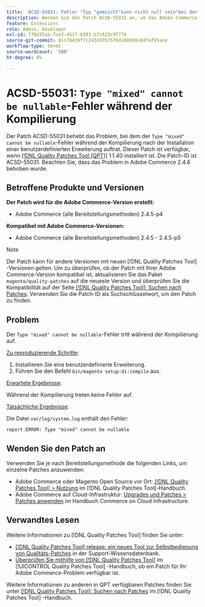 ```yaml
---
title: 'ACSD-55031: Fehler "Typ "gemischt"kann nicht null sein"bei der Kompilierung'
description: Wenden Sie den Patch ACSD-55031 an, um das Adobe Commerce-Problem zu beheben, bei dem der Fehler *Typ "gemischt"während der Kompilierung nach der Installation einer benutzerdefinierten Erweiterung nicht null sein kann*.
feature: Extensions
role: Admin, Developer
exl-id: 770d35aa-7ce2-4517-b393-b7c623c9f779
source-git-commit: 81c78439f7c243437b7b76dc80560c847af95ace
workflow-type: tm+mt
source-wordcount: '300'
ht-degree: 0%

---
```


# ACSD-55031: `Type "mixed" cannot be nullable`-Fehler während der Kompilierung

Der Patch ACSD-55031 behebt das Problem, bei dem der `Type "mixed" cannot be nullable`-Fehler während der Kompilierung nach der Installation einer benutzerdefinierten Erweiterung auftrat. Dieser Patch ist verfügbar, wenn [[!DNL Quality Patches Tool (QPT)]](https://experienceleague.adobe.com/en/docs/commerce-knowledge-base/kb/announcements/commerce-announcements/magento-quality-patches-released-new-tool-to-self-serve-quality-patches) 1.1.40 installiert ist. Die Patch-ID ist ACSD-55031. Beachten Sie, dass das Problem in Adobe Commerce 2.4.6 behoben wurde.

## Betroffene Produkte und Versionen

**Der Patch wird für die Adobe Commerce-Version erstellt:**

* Adobe Commerce (alle Bereitstellungsmethoden) 2.4.5-p4

**Kompatibel mit Adobe Commerce-Versionen:**

* Adobe Commerce (alle Bereitstellungsmethoden) 2.4.5 - 2.4.5-p5

>[!NOTE]
>
>Der Patch kann für andere Versionen mit neuen [!DNL Quality Patches Tool] -Versionen gelten. Um zu überprüfen, ob der Patch mit Ihrer Adobe Commerce-Version kompatibel ist, aktualisieren Sie das Paket `magento/quality-patches` auf die neueste Version und überprüfen Sie die Kompatibilität auf der Seite [[!DNL Quality Patches Tool]: Suchen nach Patches](https://experienceleague.adobe.com/tools/commerce-quality-patches/index.html). Verwenden Sie die Patch-ID als Suchschlüsselwort, um den Patch zu finden.

## Problem

Der `Type "mixed" cannot be nullable`-Fehler tritt während der Kompilierung auf.

<u>Zu reproduzierende Schritte</u>:

1. Installieren Sie eine benutzerdefinierte Erweiterung.
1. Führen Sie den Befehl `bin/magento setup:di:compile` aus.

<u>Erwartete Ergebnisse</u>:

Während der Kompilierung treten keine Fehler auf.

<u>Tatsächliche Ergebnisse</u>:

Die Datei `var/log/system.log` enthält den Fehler:

```
report.ERROR: Type "mixed" cannot be nullable
```

## Wenden Sie den Patch an

Verwenden Sie je nach Bereitstellungsmethode die folgenden Links, um einzelne Patches anzuwenden:

* Adobe Commerce oder Magento Open Source vor Ort: [[!DNL Quality Patches Tool] > Nutzung](/help/tools/quality-patches-tool/usage.md) im [!DNL Quality Patches Tool]-Handbuch.
* Adobe Commerce auf Cloud-Infrastruktur: [Upgrades und Patches > Patches anwenden](https://experienceleague.adobe.com/docs/commerce-cloud-service/user-guide/develop/upgrade/apply-patches.html) im Handbuch Commerce on Cloud Infrastructure.

## Verwandtes Lesen

Weitere Informationen zu [!DNL Quality Patches Tool] finden Sie unter:

* [[!DNL Quality Patches Tool] release: ein neues Tool zur Selbstbedienung von Qualitäts-Patches](https://experienceleague.adobe.com/en/docs/commerce-knowledge-base/kb/announcements/commerce-announcements/magento-quality-patches-released-new-tool-to-self-serve-quality-patches) in der Support-Wissensdatenbank.
* [Überprüfen Sie mithilfe von  [!DNL Quality Patches Tool]](/help/tools/quality-patches-tool/patches-available-in-qpt/check-patch-for-magento-issue-with-magento-quality-patches.md) im [!UICONTROL Quality Patches Tool] -Handbuch, ob ein Patch für Ihr Adobe Commerce-Problem verfügbar ist.


Weitere Informationen zu anderen in QPT verfügbaren Patches finden Sie unter [[!DNL Quality Patches Tool]: Suchen nach Patches](https://experienceleague.adobe.com/tools/commerce-quality-patches/index.html) im [!DNL Quality Patches Tool] -Handbuch.
